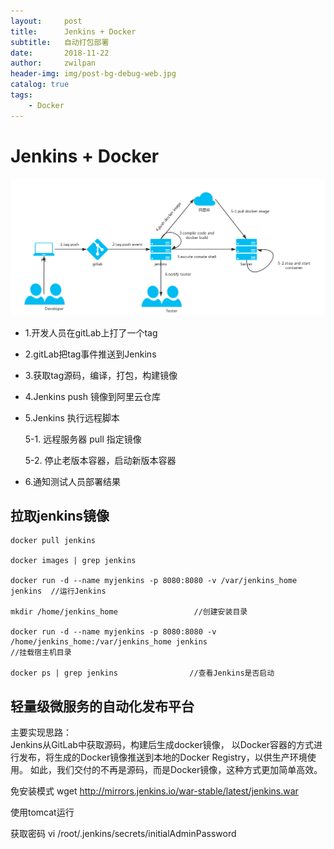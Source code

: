 ```yaml
---
layout:     post
title:      Jenkins + Docker
subtitle:   自动打包部署
date:       2018-11-22
author:     zwilpan
header-img: img/post-bg-debug-web.jpg
catalog: true
tags:
    - Docker
---
```

# Jenkins + Docker

![avatar](/img/jenkins.png)

+ 1.开发人员在gitLab上打了一个tag

+ 2.gitLab把tag事件推送到Jenkins  

+ 3.获取tag源码，编译，打包，构建镜像

+ 4.Jenkins push 镜像到阿里云仓库  
+ 5.Jenkins 执行远程脚本

  5-1. 远程服务器 pull 指定镜像

  5-2. 停止老版本容器，启动新版本容器

+ 6.通知测试人员部署结果


## 拉取jenkins镜像  
    docker pull jenkins  

    docker images | grep jenkins  

    docker run -d --name myjenkins -p 8080:8080 -v /var/jenkins_home jenkins  //运行Jenkins

    mkdir /home/jenkins_home                 //创建安装目录

    docker run -d --name myjenkins -p 8080:8080 -v /home/jenkins_home:/var/jenkins_home jenkins                                 //挂载宿主机目录
                                            
    docker ps | grep jenkins                //查看Jenkins是否启动

## 轻量级微服务的自动化发布平台  
主要实现思路：  
Jenkins从GitLab中获取源码，构建后生成docker镜像，
以Docker容器的方式进行发布，将生成的Docker镜像推送到本地的Docker Registry，以供生产环境使用。
如此，我们交付的不再是源码，而是Docker镜像，这种方式更加简单高效。


免安装模式
wget http://mirrors.jenkins.io/war-stable/latest/jenkins.war

使用tomcat运行  

获取密码
vi /root/.jenkins/secrets/initialAdminPassword